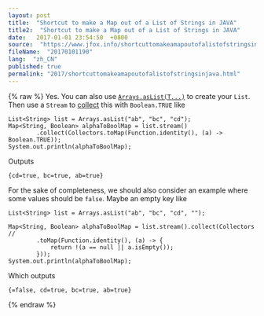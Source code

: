 ```yaml
---
layout: post
title:  "Shortcut to make a Map out of a List of Strings in JAVA"
title2:  "Shortcut to make a Map out of a List of Strings in JAVA"
date:   2017-01-01 23:54:50  +0800
source:  "https://www.jfox.info/shortcuttomakeamapoutofalistofstringsinjava.html"
fileName:  "20170101190"
lang:  "zh_CN"
published: true
permalink: "2017/shortcuttomakeamapoutofalistofstringsinjava.html"
---
```

{% raw %}
Yes. You can also use [`Arrays.asList(T...)`](https://www.jfox.info/go.php?url=https://docs.oracle.com/javase/8/docs/api/java/util/Arrays.html#asList-T...-) to create your `List`. Then use a `Stream` to [collect](https://www.jfox.info/go.php?url=https://docs.oracle.com/javase/8/docs/api/java/util/stream/Collectors.html) this with `Boolean.TRUE` like

    List<String> list = Arrays.asList("ab", "bc", "cd");
    Map<String, Boolean> alphaToBoolMap = list.stream()
            .collect(Collectors.toMap(Function.identity(), (a) -> Boolean.TRUE));
    System.out.println(alphaToBoolMap);
    

Outputs

    {cd=true, bc=true, ab=true}
    

For the sake of completeness, we should also consider an example where some values should be `false`. Maybe an empty key like

    List<String> list = Arrays.asList("ab", "bc", "cd", "");
    
    Map<String, Boolean> alphaToBoolMap = list.stream().collect(Collectors //
            .toMap(Function.identity(), (a) -> {
                return !(a == null || a.isEmpty());
            }));
    System.out.println(alphaToBoolMap);
    

Which outputs

    {=false, cd=true, bc=true, ab=true}
{% endraw %}